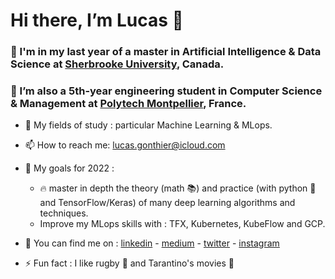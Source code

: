 # Hi there, I’m Lucas 👋 #
### 🌱 I'm in my last year of a master in Artificial Intelligence & Data Science at [Sherbrooke University](https://www.usherbrooke.ca), Canada.  ###
### 🌱 I’m also a 5th-year engineering student in Computer Science & Management at [Polytech Montpellier](https://www.polytech.umontpellier.fr/english/), France. ###

- 👀 My fields of study : particular Machine Learning & MLops.
- 📫 How to reach me: lucas.gonthier@icloud.com
- 🥅 My goals for 2022 :  
  - :fire: master in depth the theory (math :books:) and practice (with python :snake: and TensorFlow/Keras) of many deep learning algorithms and techniques.
  - Improve my MLops skills with : TFX, Kubernetes, KubeFlow and GCP.

         

- :metal: You can find me on : [linkedin](https://www.linkedin.com/in/lucas-gonthier-101/) - [medium](https://medium.com/@lucas.gonthier) - [twitter](https://twitter.com/GonthierLucas4) - [instagram](https://www.instagram.com/lucas.gonthierr/)
- ⚡ Fun fact : I like rugby :rugby_football: and Tarantino's movies :cinema:

<!---
lugonthier/lugonthier is a ✨ special ✨ repository because its `README.md` (this file) appears on your GitHub profile.
You can click the Preview link to take a look at your changes.
--->
